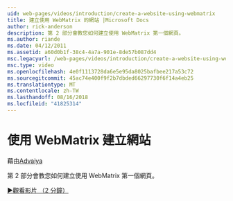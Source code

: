 ```yaml
---
uid: web-pages/videos/introduction/create-a-website-using-webmatrix
title: 建立使用 WebMatrix 的網站 |Microsoft Docs
author: rick-anderson
description: 第 2 部分會教您如何建立使用 WebMatrix 第一個網頁。
ms.author: riande
ms.date: 04/12/2011
ms.assetid: a60d0b1f-38c4-4a7a-901e-8de57b087dd4
msc.legacyurl: /web-pages/videos/introduction/create-a-website-using-webmatrix
msc.type: video
ms.openlocfilehash: 4e0f1113728da6e5e95da8025bafbee217a53c72
ms.sourcegitcommit: 45ac74e400f9f2b7dbded66297730f6f14a4eb25
ms.translationtype: MT
ms.contentlocale: zh-TW
ms.lasthandoff: 08/16/2018
ms.locfileid: "41825314"
---
```

<a name="create-a-website-using-webmatrix"></a>使用 WebMatrix 建立網站
====================
藉由[Advaiya](https://twitter.com/Advaiyasolns)

第 2 部分會教您如何建立使用 WebMatrix 第一個網頁。

[&#9654;觀看影片 （2 分鐘）](https://channel9.msdn.com/Blogs/ASP-NET-Site-Videos/create-a-website-using-webmatrix)
